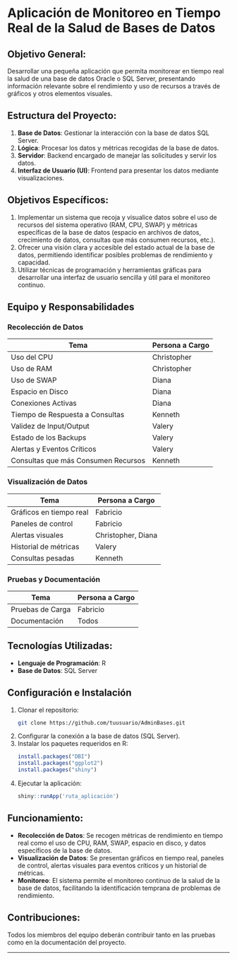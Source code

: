 
# Aplicación de Monitoreo en Tiempo Real de la Salud de Bases de Datos

## Objetivo General:
Desarrollar una pequeña aplicación que permita monitorear en tiempo real la salud de una base de datos Oracle o SQL Server, presentando información relevante sobre el rendimiento y uso de recursos a través de gráficos y otros elementos visuales.

## Estructura del Proyecto:

1. **Base de Datos**: Gestionar la interacción con la base de datos SQL Server.
2. **Lógica**: Procesar los datos y métricas recogidas de la base de datos.
3. **Servidor**: Backend encargado de manejar las solicitudes y servir los datos.
4. **Interfaz de Usuario (UI)**: Frontend para presentar los datos mediante visualizaciones.

## Objetivos Específicos:

1. Implementar un sistema que recoja y visualice datos sobre el uso de recursos del sistema operativo (RAM, CPU, SWAP) y métricas específicas de la base de datos (espacio en archivos de datos, crecimiento de datos, consultas que más consumen recursos, etc.).
2. Ofrecer una visión clara y accesible del estado actual de la base de datos, permitiendo identificar posibles problemas de rendimiento y capacidad.
3. Utilizar técnicas de programación y herramientas gráficas para desarrollar una interfaz de usuario sencilla y útil para el monitoreo continuo.

## Equipo y Responsabilidades

### Recolección de Datos

| Tema                          | Persona a Cargo  |
| ------------------------------ | ---------------- |
| Uso del CPU                    | Christopher      |
| Uso de RAM                     | Christopher      |
| Uso de SWAP                    | Diana            |
| Espacio en Disco               | Diana            |
| Conexiones Activas             | Diana            |
| Tiempo de Respuesta a Consultas| Kenneth          |
| Validez de Input/Output        | Valery           |
| Estado de los Backups          | Valery           |
| Alertas y Eventos Críticos     | Valery           |
| Consultas que más Consumen Recursos | Kenneth     |

### Visualización de Datos

| Tema                          | Persona a Cargo  |
| ------------------------------ | ---------------- |
| Gráficos en tiempo real        | Fabricio         |
| Paneles de control             | Fabricio         |
| Alertas visuales               | Christopher, Diana |
| Historial de métricas          | Valery           |
| Consultas pesadas              | Kenneth          |

### Pruebas y Documentación

| Tema                          | Persona a Cargo  |
| ------------------------------ | ---------------- |
| Pruebas de Carga               | Fabricio         |
| Documentación                  | Todos            |

## Tecnologías Utilizadas:

- **Lenguaje de Programación**: R
- **Base de Datos**: SQL Server

## Configuración e Instalación

1. Clonar el repositorio:
   ```bash
   git clone https://github.com/tuusuario/AdminBases.git
   ```
2. Configurar la conexión a la base de datos (SQL Server).
3. Instalar los paquetes requeridos en R:
   ```R
   install.packages("DBI")
   install.packages("ggplot2")
   install.packages("shiny")
   ```
4. Ejecutar la aplicación:
   ```R
   shiny::runApp('ruta_aplicación')
   ```

## Funcionamiento:

- **Recolección de Datos**: Se recogen métricas de rendimiento en tiempo real como el uso de CPU, RAM, SWAP, espacio en disco, y datos específicos de la base de datos.
- **Visualización de Datos**: Se presentan gráficos en tiempo real, paneles de control, alertas visuales para eventos críticos y un historial de métricas.
- **Monitoreo**: El sistema permite el monitoreo continuo de la salud de la base de datos, facilitando la identificación temprana de problemas de rendimiento.

## Contribuciones:

Todos los miembros del equipo deberán contribuir tanto en las pruebas como en la documentación del proyecto.

---
